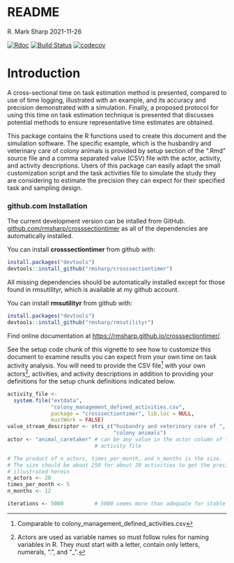 README
================
R. Mark Sharp
2021-11-26

[![Rdoc](http://www.rdocumentation.org/badges/version/roxygen2)](http://www.rdocumentation.org/packages/roxygen2)
[![Build
Status](https://travis-ci.org/rmsharp/rmsutilityr.svg?branch=master)](https://travis-ci.org/rmsharp/crosssectiontimer)
[![codecov](https://codecov.io/gh/rmsharp/rmsutilityr/branch/master/graph/badge.svg)](https://codecov.io/gh/rmsharp/crosssectiontimer)

<!-- README.md is generated from README.Rmd. Please edit that file -->

# Introduction

A cross-sectional time on task estimation method is presented, compared
to use of time logging, illustrated with an example, and its accuracy
and precision demonstrated with a simulation. Finally, a proposed
protocol for using this time on task estimation technique is presented
that discusses potential methods to ensure representative time estimates
are obtained.

This package contains the R functions used to create this document and
the simulation software. The specific example, which is the husbandry
and veterinary care of colony animals is provided by setup section of
the “.Rmd” source file and a comma separated value (CSV) file with the
actor, activity, and activity descriptions. Users of this package can
easily adapt the small customization script and the task activities file
to simulate the study they are considering to estimate the precision
they can expect for their specified task and sampling design.

### github.com Installation

The current development version can be intalled from GitHub.
[github.com/rmsharp/crosssectiontimer](https://github.com/rmsharp/crosssectiontimer)
as all of the dependencies are automatically installed.

You can install **crosssectiontimer** from github with:

``` r
install.packages("devtools")
devtools::install_github("rmsharp/crosssectiontimer")
```

All missing dependencies should be automatically installed except for
those found in rmsutilityr, which is available at my github account.

You can install **rmsutilityr** from github with:

``` r
install.packages("devtools")
devtools::install_github("rmsharp/rmsutilityr")
```

Find online documentation at
<https://rmsharp.github.io/crosssectiontimer/>.

See the setup code chunk of this vignette to see how to customize this
document to examine results you can expect from your own time on task
activity analysis. You will need to provide the CSV file[^1] with your
own actors[^2], activities, and activity descriptions in addition to
providing your definitions for the setup chunk definitions indicated
below.

``` r
activity_file <- 
  system.file("extdata",
              "colony_management_defined_activities.csv", 
              package = "crosssectiontimer", lib.loc = NULL, 
              mustWork = FALSE)
value_stream_descriptor <- stri_c("husbandry and veterinary care of ",
                                  "colony animals")
actor <- "animal_caretaker" # can be any value in the actor column of the 
                            # activity file

# The product of n_actors, times_per_month, and n_months is the size. 
# The size should be about 250 for about 20 activities to get the precision
# illustrated herein
n_actors <- 20
times_per_month <- 5
n_months <- 12

iterations <- 5000          # 5000 seems more than adequate for stable results
```

[^1]: Comparable to colony_management_defined_activities.csv

[^2]: Actors are used as variable names so must follow rules for naming
    variables in R. They must start with a letter, contain only letters,
    numerals, “.”, and “\_“.
